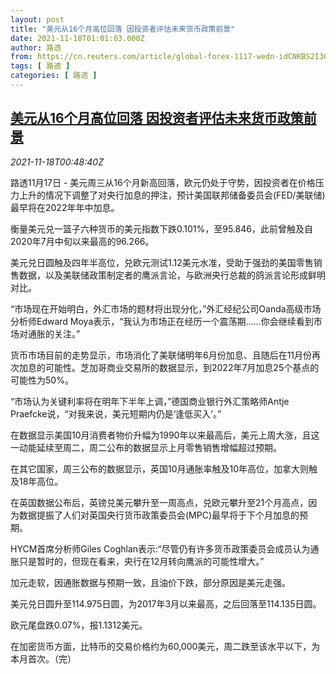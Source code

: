 ```yaml
---
layout: post
title: "美元从16个月高位回落 因投资者评估未来货币政策前景"
date: 2021-11-18T01:01:03.000Z
author: 路透
from: https://cn.reuters.com/article/global-forex-1117-wedn-idCNKBS2I3023
tags: [ 路透 ]
categories: [ 路透 ]
---
```

<!--1637197263000-->
[美元从16个月高位回落 因投资者评估未来货币政策前景](https://cn.reuters.com/article/global-forex-1117-wedn-idCNKBS2I3023)
------

<div>
<div><i>2021-11-18T00:48:40Z</i></div><p>路透11月17日 - 美元周三从16个月新高回落，欧元仍处于守势，因投资者在价格压力上升的情况下调整了对央行加息的押注，预计美国联邦储备委员会(FED/美联储)最早将在2022年年中加息。</p><p>衡量美元兑一篮子六种货币的美元指数下跌0.101%，至95.846，此前曾触及自2020年7月中旬以来最高的96.266。</p><p>美元兑日圆触及四年半高位，兑欧元测试1.12美元水准，受助于强劲的美国零售销售数据，以及美联储政策制定者的鹰派言论，与欧洲央行总裁的鸽派言论形成鲜明对比。</p><p>“市场现在开始明白，外汇市场的题材将出现分化，”外汇经纪公司Oanda高级市场分析师Edward Moya表示，“我认为市场正在经历一个震荡期……你会继续看到市场对通胀的关注。”</p><p>货币市场目前的走势显示，市场消化了美联储明年6月份加息、且随后在11月份再次加息的可能性。芝加哥商业交易所的数据显示，到2022年7月加息25个基点的可能性为50%。</p><p>“市场认为关键利率将在明年下半年上调，”德国商业银行外汇策略师Antje Praefcke说，“对我来说，美元短期内仍是‘逢低买入’。”</p><p>在数据显示美国10月消费者物价升幅为1990年以来最高后，美元上周大涨，且这一动能延续至周二，周二公布的数据显示上月零售销售增幅超过预期。</p><p>在其它国家，周三公布的数据显示，英国10月通胀率触及10年高位，加拿大则触及18年高位。</p><p>在英国数据公布后，英镑兑美元攀升至一周高点，兑欧元攀升至21个月高点，因为数据提振了人们对英国央行货币政策委员会(MPC)最早将于下个月加息的预期。</p><p>HYCM首席分析师Giles Coghlan表示:“尽管仍有许多货币政策委员会成员认为通胀只是暂时的，但现在看来，央行在12月转向鹰派的可能性增大。”</p><p>加元走软，因通胀数据与预期一致，且油价下跌，部分原因是美元走强。</p><p>美元兑日圆升至114.975日圆，为2017年3月以来最高，之后回落至114.135日圆。</p><p>欧元尾盘跌0.07%，报1.1312美元。</p><p>在加密货币方面，比特币的交易价格约为60,000美元，周二跌至该水平以下，为本月首次。（完）</p>
</div>
